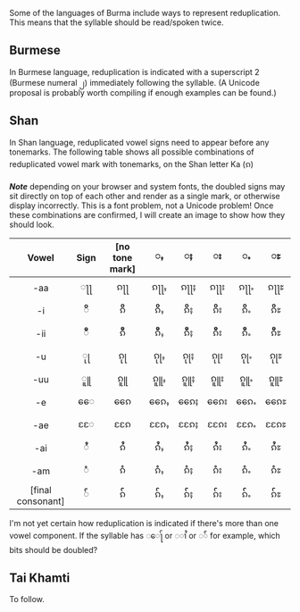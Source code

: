 Some of the languages of Burma include ways to represent reduplication. This means that the syllable should be read/spoken twice. 

## Burmese ##

In Burmese language, reduplication is indicated with a superscript 2 (Burmese numeral ၂) immediately following the syllable. (A Unicode proposal is probably worth compiling if enough examples can be found.)

## Shan ## 

In Shan language, reduplicated vowel signs need to appear before any tonemarks. The following table shows all possible combinations of reduplicated vowel mark with tonemarks, on the Shan letter Ka (ၵ)

***Note*** depending on your browser and system fonts, the doubled signs may sit directly on top of each other and render as a single mark, or otherwise display incorrectly. This is a font problem, not a Unicode problem! Once these combinations are confirmed, I will create an image to show how they should look.

| Vowel  | Sign | [no tone mark] | ႇ | ႈ | း | ႉ | ႊ |
|:-:|:-:|:-:|:-:|:-:|:-:|:-:|:-:|
| -aa | ႃႃ | ၵႃႃ | ၵႃႃႇ  | ၵႃႃႈ  | ၵႃႃး  | ၵႃႃႉ  | ၵႃႃႊ  |
| -i |ိိ | ၵိိ | ၵိိႇ  | ၵိိႈ  | ၵိိး  | ၵိိႉ  | ၵိိႊ  |
| -ii |ီီ | ၵီီ | ၵီီႇ  | ၵီီႈ  | ၵီီး  | ၵီီႉ  | ၵီီႊ  |
| -u |ုု | ၵုု | ၵုုႇ  | ၵုုႈ  | ၵုုး  | ၵုုႉ  | ၵုုႊ  |
| -uu |ူူ | ၵူူ | ၵူူႇ  | ၵူူႈ  | ၵူူး  | ၵူူႉ  | ၵူူႊ  |
| -e |ေေ | ၵေေ | ၵေေႇ  | ၵေေႈ  | ၵေေး  | ၵေေႉ  | ၵေေႊ  |
| -ae |ႄႄ | ၵႄႄ | ၵႄႄႇ  | ၵႄႄႈ  | ၵႄႄး  | ၵႄႄႉ  | ၵႄႄႊ  |
| -ai |ႆႆ | ၵႆႆ | ၵႆႆႇ  | ၵႆႆႈ  | ၵႆႆး  | ၵႆႆႉ  | ၵႆႆႊ  |
| -am |ံံ | ၵံံ | ၵံံႇ  | ၵံံႈ  | ၵံံး  | ၵံံႉ  | ၵံံႊ  |
|[final consonant] |်် | ၵ်် | ၵ််ႇ  | ၵ််ႈ  | ၵ််း  | ၵ််ႉ  | ၵ််ႊ  |

I'm not yet certain how reduplication is indicated if there's more than one vowel component. If the syllable has ◌ေႃ် or ◌ၢႆ or ◌်ံ for example, which bits should be doubled?

## Tai Khamti ##

To follow.
